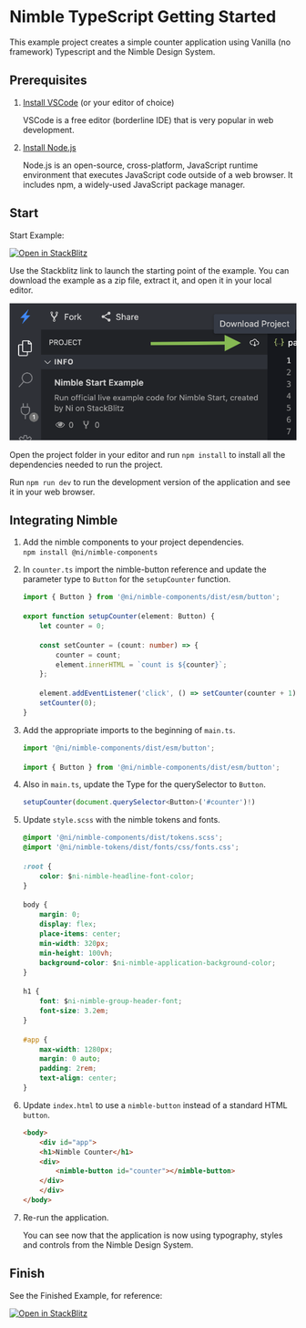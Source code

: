 # Nimble TypeScript Getting Started

This example project creates a simple counter application using Vanilla (no framework) Typescript and the Nimble Design System.

## Prerequisites

1. [Install VSCode](https://code.visualstudio.com/)  (or your editor of choice) 

    VSCode is a free editor (borderline IDE) that is very popular in web development.

2. [Install Node.js](https://nodejs.org/en/download/)  

    Node.js is an open-source, cross-platform, JavaScript runtime environment that executes JavaScript code outside of a web browser. It includes npm, a widely-used JavaScript package manager.

## Start

Start Example:

[![Open in StackBlitz](https://developer.stackblitz.com/img/open_in_stackblitz.svg)](https://stackblitz.com/github/ni/nimble/tree/typescript-example/examples/nimble-typescript/start)

Use the Stackblitz link to launch the starting point of the example. You can download the example as a zip file, extract it, and open it in your local editor.

![Screenshot of Download project button in StackBlitz](download-project.png)

Open the project folder in your editor and run `npm install` to install all the dependencies needed to run the project.

Run `npm run dev` to run the development version of the application and see it in your web browser.

## Integrating Nimble

1. Add the nimble components to your project dependencies.  
`npm install @ni/nimble-components`
2. In `counter.ts` import the nimble-button reference and update the parameter type to `Button` for the `setupCounter` function.  

    ```ts
    import { Button } from '@ni/nimble-components/dist/esm/button';

    export function setupCounter(element: Button) {
        let counter = 0;

        const setCounter = (count: number) => {
            counter = count;
            element.innerHTML = `count is ${counter}`;
        };

        element.addEventListener('click', () => setCounter(counter + 1));
        setCounter(0);
    }
    ```

3. Add the appropriate imports to the beginning of `main.ts`.  

    ```ts
    import '@ni/nimble-components/dist/esm/button';

    import { Button } from '@ni/nimble-components/dist/esm/button';
    ```

4. Also in `main.ts`, update the Type for the querySelector to `Button`.  

    ```ts
    setupCounter(document.querySelector<Button>('#counter')!)
    ```

5. Update `style.scss` with the nimble tokens and fonts.  

    ```css
    @import '@ni/nimble-components/dist/tokens.scss';
    @import '@ni/nimble-tokens/dist/fonts/css/fonts.css';

    :root {
        color: $ni-nimble-headline-font-color;
    }

    body {
        margin: 0;
        display: flex;
        place-items: center;
        min-width: 320px;
        min-height: 100vh;
        background-color: $ni-nimble-application-background-color;
    }

    h1 {
        font: $ni-nimble-group-header-font;
        font-size: 3.2em;
    }

    #app {
        max-width: 1280px;
        margin: 0 auto;
        padding: 2rem;
        text-align: center;
    }
    ```

6. Update `index.html` to use a `nimble-button` instead of a standard HTML `button`.  

    ```html
    <body>
        <div id="app">
        <h1>Nimble Counter</h1>
        <div>
            <nimble-button id="counter"></nimble-button>
        </div>
        </div>
    </body>
    ```

7. Re-run the application.

    You can see now that the application is now using typography, styles and controls from the Nimble Design System.

## Finish

See the Finished Example, for reference:

[![Open in StackBlitz](https://developer.stackblitz.com/img/open_in_stackblitz.svg)](https://stackblitz.com/github/ni/nimble/tree/typescript-example/examples/nimble-typescript/finish)
